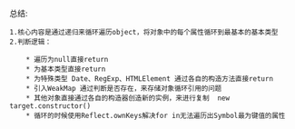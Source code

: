总结:

    1.核心内容是通过递归来循环遍历object，将对象中的每个属性循环到最基本的基本类型
    2.判断逻辑：

        * 遍历为null直接return
        * 为基本类型直接return
        * 为特殊类型 Date、RegExp、HTMLElement 通过各自的构造方法直接return
        * 引入WeakMap 通过判断是否存在，来存储对象循环引用的问题
        * 其他对象直接通过各自的构造器创造新的实例，来进行复制  new target.constructor()
        * 循环的时候使用Reflect.ownKeys解决for in无法遍历出Symbol最为键值的属性
